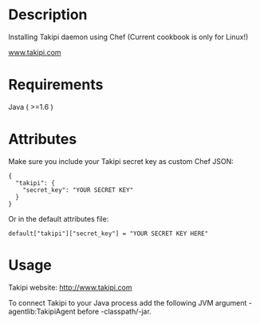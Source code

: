 Description
===========
Installing Takipi daemon using Chef (Current cookbook is only for Linux!)

www.takipi.com

Requirements
============
Java ( >=1.6 )

Attributes
==========
Make sure you include your Takipi secret key as custom Chef JSON:
```
{
  "takipi": {
    "secret_key": "YOUR SECRET KEY"
  }
}
```
Or in the default attributes file:
```
default["takipi"]["secret_key"] = "YOUR SECRET KEY HERE"
```

Usage
=====
Takipi website: http://www.takipi.com

To connect Takipi to your Java process add the following JVM argument -agentlib:TakipiAgent before -classpath/-jar.
